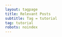```yaml
---
layout: tagpage
title: Relevant Posts
subtitle: Tag = tutorial
tag: tutorial
robots: noindex
---
```

